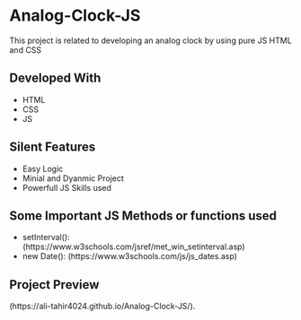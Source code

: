 <h1>Analog-Clock-JS</h1>
<p>This project is related to developing an analog clock by using pure JS HTML and CSS</p>

<h2>Developed With</h2>
<ul>
  <li>HTML</li>
  <li>CSS</li>
  <li>JS</li>
 </ul>
<h2>Silent Features</h2>
<ul>
  <li>Easy Logic</li>
<li>Minial and Dyanmic Project</li>
<li>Powerfull JS Skills used</li>
  </ul>
<h2>Some Important JS Methods or functions used</h2>
<ul>
  <li>setInterval(): (https://www.w3schools.com/jsref/met_win_setinterval.asp)</li>
<li>new Date(): (https://www.w3schools.com/js/js_dates.asp)</li>
</ul>
<h2>Project Preview</h2>
(https://ali-tahir4024.github.io/Analog-Clock-JS/).

